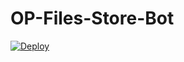# OP-Files-Store-Bot


[![Deploy](https://www.herokucdn.com/deploy/button.svg)](https://heroku.com/deploy?template=https://github.com/ajintuttu/OP-Files-Store-Bot)

